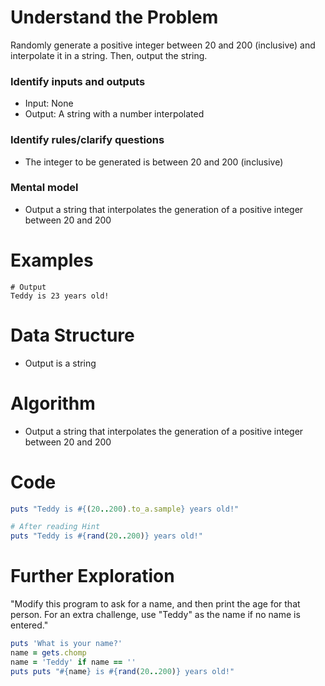 # Understand the Problem
Randomly generate a positive integer between 20 and 200 (inclusive) and interpolate it in a string. Then, output the string.
### Identify inputs and outputs
* Input: None
* Output: A string with a number interpolated
### Identify rules/clarify questions
* The integer to be generated is between 20 and 200 (inclusive)
### Mental model
* Output a string that interpolates the generation of a positive integer between 20 and 200
# Examples
```
# Output
Teddy is 23 years old!
```
# Data Structure
* Output is a string
# Algorithm
* Output a string that interpolates the generation of a positive integer between 20 and 200
# Code
```ruby
puts "Teddy is #{(20..200).to_a.sample} years old!"
```
```ruby
# After reading Hint
puts "Teddy is #{rand(20..200)} years old!"
```
# Further Exploration
"Modify this program to ask for a name, and then print the age for that person.
For an extra challenge, use "Teddy" as the name if no name is entered."
```ruby
puts 'What is your name?'
name = gets.chomp
name = 'Teddy' if name == ''
puts puts "#{name} is #{rand(20..200)} years old!"
```